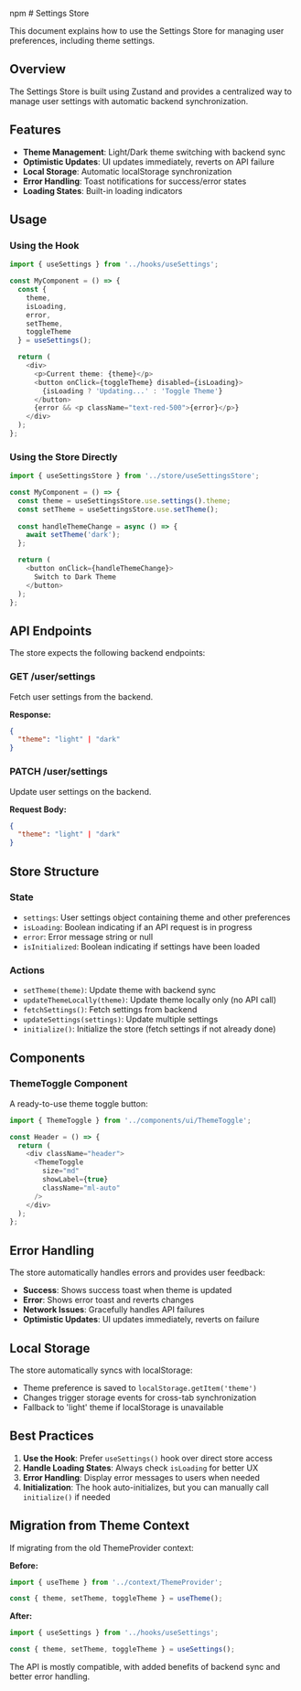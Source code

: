 npm # Settings Store

This document explains how to use the Settings Store for managing user preferences, including theme settings.

## Overview

The Settings Store is built using Zustand and provides a centralized way to manage user settings with automatic backend synchronization.

## Features

- **Theme Management**: Light/Dark theme switching with backend sync
- **Optimistic Updates**: UI updates immediately, reverts on API failure
- **Local Storage**: Automatic localStorage synchronization
- **Error Handling**: Toast notifications for success/error states
- **Loading States**: Built-in loading indicators

## Usage

### Using the Hook

```typescript
import { useSettings } from '../hooks/useSettings';

const MyComponent = () => {
  const { 
    theme, 
    isLoading, 
    error, 
    setTheme, 
    toggleTheme 
  } = useSettings();

  return (
    <div>
      <p>Current theme: {theme}</p>
      <button onClick={toggleTheme} disabled={isLoading}>
        {isLoading ? 'Updating...' : 'Toggle Theme'}
      </button>
      {error && <p className="text-red-500">{error}</p>}
    </div>
  );
};
```

### Using the Store Directly

```typescript
import { useSettingsStore } from '../store/useSettingsStore';

const MyComponent = () => {
  const theme = useSettingsStore.use.settings().theme;
  const setTheme = useSettingsStore.use.setTheme();
  
  const handleThemeChange = async () => {
    await setTheme('dark');
  };

  return (
    <button onClick={handleThemeChange}>
      Switch to Dark Theme
    </button>
  );
};
```

## API Endpoints

The store expects the following backend endpoints:

### GET /user/settings
Fetch user settings from the backend.

**Response:**
```json
{
  "theme": "light" | "dark"
}
```

### PATCH /user/settings
Update user settings on the backend.

**Request Body:**
```json
{
  "theme": "light" | "dark"
}
```

## Store Structure

### State
- `settings`: User settings object containing theme and other preferences
- `isLoading`: Boolean indicating if an API request is in progress
- `error`: Error message string or null
- `isInitialized`: Boolean indicating if settings have been loaded

### Actions
- `setTheme(theme)`: Update theme with backend sync
- `updateThemeLocally(theme)`: Update theme locally only (no API call)
- `fetchSettings()`: Fetch settings from backend
- `updateSettings(settings)`: Update multiple settings
- `initialize()`: Initialize the store (fetch settings if not already done)

## Components

### ThemeToggle Component

A ready-to-use theme toggle button:

```typescript
import { ThemeToggle } from '../components/ui/ThemeToggle';

const Header = () => {
  return (
    <div className="header">
      <ThemeToggle 
        size="md" 
        showLabel={true} 
        className="ml-auto" 
      />
    </div>
  );
};
```

## Error Handling

The store automatically handles errors and provides user feedback:

- **Success**: Shows success toast when theme is updated
- **Error**: Shows error toast and reverts changes
- **Network Issues**: Gracefully handles API failures
- **Optimistic Updates**: UI updates immediately, reverts on failure

## Local Storage

The store automatically syncs with localStorage:

- Theme preference is saved to `localStorage.getItem('theme')`
- Changes trigger storage events for cross-tab synchronization
- Fallback to 'light' theme if localStorage is unavailable

## Best Practices

1. **Use the Hook**: Prefer `useSettings()` hook over direct store access
2. **Handle Loading States**: Always check `isLoading` for better UX
3. **Error Handling**: Display error messages to users when needed
4. **Initialization**: The hook auto-initializes, but you can manually call `initialize()` if needed

## Migration from Theme Context

If migrating from the old ThemeProvider context:

**Before:**
```typescript
import { useTheme } from '../context/ThemeProvider';

const { theme, setTheme, toggleTheme } = useTheme();
```

**After:**
```typescript
import { useSettings } from '../hooks/useSettings';

const { theme, setTheme, toggleTheme } = useSettings();
```

The API is mostly compatible, with added benefits of backend sync and better error handling.